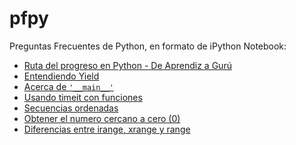 pfpy
====

Preguntas Frecuentes de Python, en formato de iPython Notebook:

* [Ruta del progreso en Python - De Aprendiz a Gurú][1]
* [Entendiendo Yield][2]
* [Acerca de `'__main__'`][3]
* [Usando timeit con funciones][4]
* [Secuencias ordenadas][5]
* [Obtener el numero cercano a cero (0)][6]
* [Diferencias entre irange, xrange y range][7]

[1]: progreso_en_python.md
[2]: http://nbviewer.ipython.org/urls/raw.github.com/esparta/pfpy/master/entendiendo-yield.ipynb
[3]: http://nbviewer.ipython.org/urls/raw.github.com/esparta/pfpy/master/acerca-de-__main__.ipynb
[4]: http://nbviewer.ipython.org/urls/raw.github.com/esparta/pfpy/master/timeit-funciones.ipynb
[5]: http://nbviewer.ipython.org/github/esparta/pfpy/blob/master/secuencias-ordenadas.ipynb
[6]: http://nbviewer.ipython.org/github/esparta/pfpy/blob/master/cercano_a_cero.ipynb
[7]: http://nbviewer.ipython.org/github/esparta/pfpy/blob/master/diferentes_range.ipynb.ipynb
